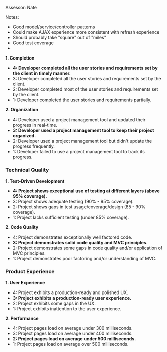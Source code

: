 Assessor: Nate

Notes:

- Good model/service/controller patterns
- Could make AJAX experience more consistent with refresh experience
- Should probably take "square" out of "miles"
- Good test coverage
- 

**1. Completion**

* **4: Developer completed all the user stories and requirements set by the client in timely manner.**
* 3: Developer completed all the user stories and requirements set by the client.
* 2: Developer completed most of the user stories and requirements set by the client.
* 1: Developer completed the user stories and requirements partially.

**2. Organization**

* 4: Developer used a project management tool and updated their progress in real-time.
* **3: Developer used a project management tool to keep their project organized.**
* 2: Developer used a project management tool but didn't update the progress frequently.
* 1: Developer failed to use a project management tool to track its progress.

### Technical Quality

**1. Test-Driven Development**

* **4: Project shows exceptional use of testing at different layers (above 95% coverage).**
* 3: Project shows adequate testing (90% - 95% coverage).
* 2: Project shows gaps in test usage/coverage/design (85 - 90% coverage).
* 1: Project lacks sufficient testing (under 85% coverage).

**2. Code Quality**

* 4: Project demonstrates exceptionally well factored code.
* **3: Project demonstrates solid code quality and MVC principles.**
* 2: Project demonstrates some gaps in code quality and/or application of MVC principles.
* 1: Project demonstrates poor factoring and/or understanding of MVC.

### Product Experience

**1. User Experience**

* 4: Project exhibits a production-ready and polished UX.
* **3: Project exhibits a production-ready user experience.**
* 2: Project exhibits some gaps in the UX.
* 1: Project exhibits inattention to the user experience.

**2. Performance**

* 4: Project pages load on average under 300 milliseconds.
* 3: Project pages load on average under 400 milliseconds.
* **2: Project pages load on average under 500 milliseconds.**
* 1: Project pages load on average over 500 milliseconds.
